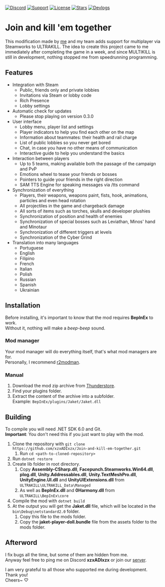 [![Discord](https://img.shields.io/badge/discord-server-5865F2?style=for-the-badge&logo=discord&logoColor=white)](https://discord.gg/USpt3hCBgn)
[![Support](https://img.shields.io/badge/Buy%20Me%20a-Coffee-FFDD00?style=for-the-badge&logo=buymeacoffee)](https://www.buymeacoffee.com/adidev)
[![License](https://img.shields.io/github/license/xzxADIxzx/Join-and-kill-em-together?style=for-the-badge)](https://github.com/xzxADIxzx/Join-and-kill-em-together/blob/main/LICENSE)
[![Stars](https://img.shields.io/github/stars/xzxADIxzx/Join-and-kill-em-together?style=for-the-badge&logo=githubsponsors&color=EA4AAA)](https://github.com/xzxADIxzx/Join-and-kill-em-together)
[![Devlogs](https://img.shields.io/badge/dev-logs-FF0000?style=for-the-badge&logo=youtube)](https://www.youtube.com/playlist?list=PLcTAO30JMDuRpoBTAkvu2ELKDM74j43Tz)

# Join and kill 'em together
This modification made by [me](https://github.com/xzxADIxzx) and my team adds support for multiplayer via Steamworks to ULTRAKILL. The idea to create this project came to me immediately after completing the game in a week, and since MULTIKILL is still in development, nothing stopped me from speedrunning programming.

## Features
* Integration with Steam
   * Public, friends only and private lobbies
   * Invitations via Steam or lobby code
   * Rich Presence
   * Lobby settings
* Automatic check for updates
   * Please stop playing on version 0.3.0
* User interface
   * Lobby menu, player list and settings
   * Player indicators to help you find each other on the map
   * Information about teammates: their health and rail charge
   * List of public lobbies so you never get bored
   * Chat, in case you have no other means of communication
   * Interactive guide to help you understand the basics
* Interaction between players
   * Up to 5 teams, making available both the passage of the campaign and PvP
   * Emotions wheel to tease your friends or bosses
   * Pointers to guide your friends in the right direction
   * SAM TTS Engine for speaking messages via /tts command
* Synchronization of everything
   * Players, their weapons, weapons paint, fists, hook, animations, particles and even head rotation
   * All projectiles in the game and chargeback damage
   * All sorts of items such as torches, skulls and developer plushies
   * Synchronization of position and health of enemies
   * Synchronization of special bosses such as Leviathan, Minos' hand and Minotaur
   * Synchronization of different triggers at levels
   * Synchronization of the Cyber Grind
* Translation into many languages
   * Portuguese
   * English
   * Filipino
   * French
   * Italian
   * Polish
   * Russian
   * Spanish
   * Ukrainian

## Installation
Before installing, it's important to know that the mod requires **BepInEx** to work.  
Without it, nothing will make a *beep-beep* sound.

### Mod manager
Your mod manager will do everything itself, that's what mod managers are for.  
Personally, I recommend [r2modman](https://github.com/ebkr/r2modmanPlus).

### Manual
1. Download the mod zip archive from [Thunderstore](https://thunderstore.io/c/ultrakill/p/xzxADIxzx/Jaket).
2. Find your plugins folder.
3. Extract the content of the archive into a subfolder.  
   Example: `BepInEx/plugins/Jaket/Jaket.dll`

## Building
To compile you will need .NET SDK 6.0 and Git.  
**Important**: You don't need this if you just want to play with the mod.

1. Clone the repository with `git clone https://github.com/xzxADIxzx/Join-and-kill-em-together.git`
   1. Run `cd <path-to-cloned-repository>`
2. Run `dotnet restore`
3. Create lib folder in root directory.
   1. Copy **Assembly-CSharp.dll**, **Facepunch.Steamworks.Win64.dll**, **plog.dll**, **Unity.Addressables.dll**, **Unity.TextMeshPro.dll**, **UnityEngine.UI.dll** and **UnityUIExtensions.dll** from `ULTRAKILL\ULTRAKILL_Data\Managed`
   2. As well as **BepInEx.dll** and **0Harmony.dll** from `ULTRAKILL\BepInEx\core`
4. Compile the mod with `dotnet build`
5. At the output you will get the **Jaket.dll** file, which will be located in the `bin\Debug\netstandard2.0` folder.
   1. Copy this file to the mods folder.
   2. Copy the **jaket-player-doll.bundle** file from the assets folder to the mods folder.

## Afterword
I fix bugs all the time, but some of them are hidden from me.  
Anyway feel free to ping me on Discord **xzxADIxzx** or join our [server](https://discord.gg/USpt3hCBgn).

I am very grateful to all those who supported me during development. Thank you!  
Cheers~ ♡
